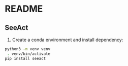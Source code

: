 # README

## SeeAct
1. Create a conda environment and install dependency:
```bash
python3 -m venv venv
 . venv/bin/activate
pip install seeact
```